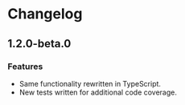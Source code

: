 # Changelog

## 1.2.0-beta.0

### Features
- Same functionality rewritten in TypeScript. 
- New tests written for additional code coverage.

